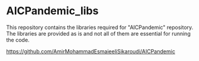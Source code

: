 # AICPandemic_libs

This repository contains the libraries required for "AICPandemic" repository. The libraries are provided as is and not all of them are essential for running the code.

https://github.com/AmirMohammadEsmaieeliSikaroudi/AICPandemic